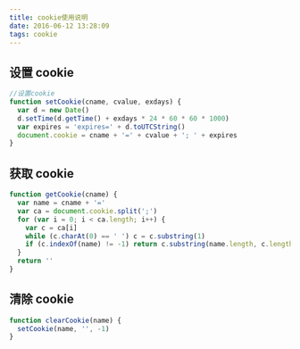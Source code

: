 ```yaml
---
title: cookie使用说明
date: 2016-06-12 13:28:09
tags: cookie
---
```


## 设置 cookie

```javascript
//设置cookie
function setCookie(cname, cvalue, exdays) {
  var d = new Date()
  d.setTime(d.getTime() + exdays * 24 * 60 * 60 * 1000)
  var expires = 'expires=' + d.toUTCString()
  document.cookie = cname + '=' + cvalue + '; ' + expires
}
```

<!-- more -->

## 获取 cookie

```javascript
function getCookie(cname) {
  var name = cname + '='
  var ca = document.cookie.split(';')
  for (var i = 0; i < ca.length; i++) {
    var c = ca[i]
    while (c.charAt(0) == ' ') c = c.substring(1)
    if (c.indexOf(name) != -1) return c.substring(name.length, c.length)
  }
  return ''
}
```

## 清除 cookie

```javascript
function clearCookie(name) {
  setCookie(name, '', -1)
}
```
